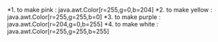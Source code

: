 *1. to make pink : java.awt.Color[r=255,g=0,b=204]
*2. to make yellow : java.awt.Color[r=255,g=255,b=0]
*3. to make purple : java.awt.Color[r=204,g=0,b=255]
*4. to make white : java.awt.Color[r=255,g=255,b=255]


